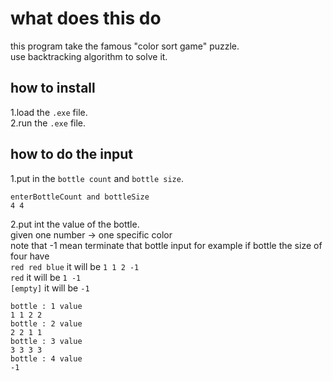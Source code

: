 # what does this do  

this program take the famous "color sort game" puzzle.  
use backtracking algorithm to solve it.  
  
## how to install  

1.load the `.exe` file.  
2.run the `.exe` file.  

## how to do the input  

1.put in the `bottle count` and `bottle size`.  

```
enterBottleCount and bottleSize
4 4
```
2.put int the value of the bottle.  
  given one number -> one specific color  
  note that -1 mean terminate that bottle input for example if bottle the size of four have  
  `red red blue` it will be `1 1 2 -1`  
  `red` it will be `1 -1`  
  `[empty]` it will be `-1`  
```
bottle : 1 value
1 1 2 2
bottle : 2 value
2 2 1 1
bottle : 3 value
3 3 3 3
bottle : 4 value
-1
```
